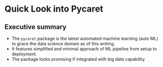 # Quick Look into Pycaret

## Executive summary

- The `pycaret` package is the latest automated machine learning (auto ML) to grace the data science domain as of this writing.
- It features simplified and minimal approach of ML pipeline from setup to deployment.
- The package looks promising if integrated with big data capability.

